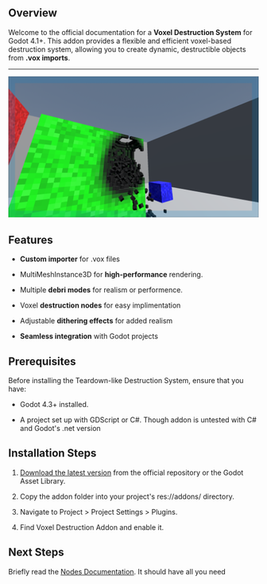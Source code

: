 ## Overview

Welcome to the official documentation for a **Voxel Destruction System** for Godot 4.1+. This addon provides a flexible and efficient voxel-based destruction system, allowing you to create dynamic, destructible objects from **.vox imports**.

***

![](https://github.com/Terabase-Studios/Godot-Voxel-Destruction/blob/main/Screenshots/Rigid%20Body%20Demo.png)
## Features
* **Custom importer** for .vox files

* MultiMeshInstance3D for **high-performance** rendering.

* Multiple **debri modes** for realism or performence.

* Voxel **destruction nodes** for easy implimentation

* Adjustable **dithering effects** for added realism

* **Seamless integration** with Godot projects

## Prerequisites

Before installing the Teardown-like Destruction System, ensure that you have:

* Godot 4.3+ installed.

* A project set up with GDScript or C#. Though addon is untested with C# and Godot's .net version

## Installation Steps

1. [Download the latest version](https://github.com/Terabase-Studios/Godot-Voxel-Destruction/archive/e31b958b016c592f6190c72172b190fa685f60fe.zip) from the official repository or the Godot Asset Library.

1. Copy the addon folder into your project's res://addons/ directory.

1. Navigate to Project > Project Settings > Plugins.

1. Find Voxel Destruction Addon and enable it.

## Next Steps
Briefly read the [Nodes Documentation](https://github.com/Terabase-Studios/Godot-Voxel-Destruction/wiki/Nodes). 
It should have all you need

